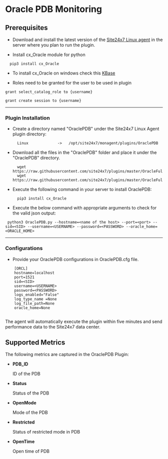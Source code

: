 # Oracle PDB Monitoring


                                                                                              
## Prerequisites

- Download and install the latest version of the [Site24x7 Linux agent](https://www.site24x7.com/app/client#/admin/inventory/add-monitor) in the server where you plan to run the plugin. 

- Install cx_Oracle module for python
```
  pip3 install cx_Oracle
```
- To install cx_Oracle on windows check this [KBase](https://support.site24x7.com/portal/en/kb/articles/install-and-configure-oracle-plugin-in-windows)

- Roles need to be granted for the user to be used in plugin

```
grant select_catalog_role to {username}
```
```
grant create session to {username}
```
---



### Plugin Installation  

- Create a directory named "OraclePDB" under the Site24x7 Linux Agent plugin directory: 

		Linux             ->   /opt/site24x7/monagent/plugins/OraclePDB
      
- Download all the files in the "OraclePDB" folder and place it under the "OraclePDB" directory.

		wget https://raw.githubusercontent.com/site24x7/plugins/master/OracleFullStackMonitoring/OraclePDB/OraclePDB.py
		wget https://raw.githubusercontent.com/site24x7/plugins/master/OracleFullStackMonitoring/OraclePDb/OraclePDB.cfg

- Execute the following command in your server to install OraclePDB: 

		pip3 install cx_Oracle

- Execute the below command with appropriate arguments to check for the valid json output:
```
 python3 OraclePDB.py --hostname=<name of the host> --port=<port> --sid=<SID> --username=<USERNAME> --password=<PASSWORD> --oracle_home=<ORACLE_HOME>
 ```


---

### Configurations

- Provide your OraclePDB configurations in OraclePDB.cfg file.
```
    [ORCL]
    hostname=localhost
    port=1521
    sid=<SID>
    username=<USERNAME>
    password=<PASSWORD>
    logs_enabled="False"
    log_type_name =None
    log_file_path=None
    oracle_home=None


```	

The agent will automatically execute the plugin within five minutes and send performance data to the Site24x7 data center.

## Supported Metrics
The following metrics are captured in the OraclePDB Plugin:

- **PDB_ID**

    ID of the PDB

- **Status**

    Status of the PDB

- **OpenMode**

    Mode of the PDB

- **Restricted**

    Status of restricted mode in PDB

- **OpenTime**

  Open time of PDB
